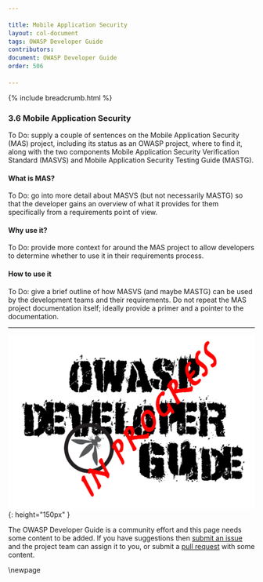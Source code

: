 ```yaml
---

title: Mobile Application Security
layout: col-document
tags: OWASP Developer Guide
contributors:
document: OWASP Developer Guide
order: 506

---
```


{% include breadcrumb.html %}

### 3.6 Mobile Application Security

To Do: supply a couple of sentences on the Mobile Application Security (MAS) project,
including its status as an OWASP project, where to find it,
along with the two components Mobile Application Security Verification Standard (MASVS)
and Mobile Application Security Testing Guide (MASTG).

#### What is MAS?

To Do: go into more detail about MASVS (but not necessarily MASTG) so that the developer gains an overview
of what it provides for them specifically from a requirements point of view.

#### Why use it?

To Do: provide more context for around the MAS project to allow developers
to determine whether to use it in their requirements process.

#### How to use it

To Do: give a brief outline of how MASVS (and maybe MASTG) can be used by the development teams and their requirements.
Do not repeat the MAS project documentation itself; ideally provide a primer and a pointer to the documentation.

----

![Developer Guide](../assets/images/dg_wip.png "OWASP Developer Guide"){: height="150px" }

The OWASP Developer Guide is a community effort and this page needs some content to be added.
If you have suggestions then [submit an issue][issue0506] and the project team can assign it to you,
or submit a [pull request][pr] with some content.

[issue0506]: https://github.com/OWASP/www-project-developer-guide/issues/new?labels=enhancement&template=request.md&title=Update:%2005-requirements/06-mas
[pr]: https://github.com/OWASP/www-project-developer-guide/pulls

\newpage
